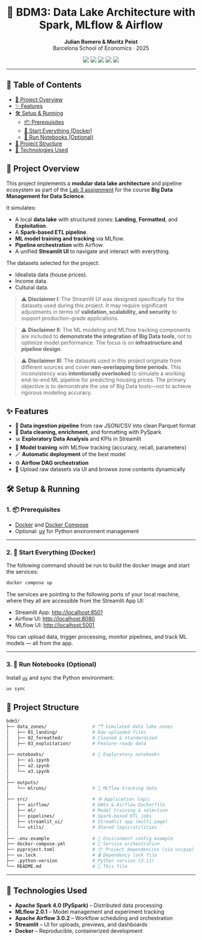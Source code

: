 <h1 align="center">🚀 BDM3: Data Lake Architecture with Spark, MLflow & Airflow</h1>
<p align="center">
  <b>Julian Romero & Moritz Peist</b><br>
  Barcelona School of Economics · 2025
</p>

<p align="center">
  <img src="https://img.shields.io/badge/Python-3.11-blue?logo=python">
  <img src="https://img.shields.io/badge/PySpark-4.0-orange?logo=apachespark&logoColor=white">
  <img src="https://img.shields.io/badge/MLflow-2.0.1-blue?logo=mlflow">
  <img src="https://img.shields.io/badge/Airflow-3.0.2-darkgreen?logo=apacheairflow">
  <img src="https://img.shields.io/badge/Streamlit-App-red?logo=streamlit">
</p>

---

## 📑 Table of Contents

- [🧠 Project Overview](#-project-overview)
- [✨ Features](#-features)
- [🛠️ Setup & Running](#️-setup--running)
  - [📦 Prerequisites](#1--prerequisites)
  - [🚀 Start Everything (Docker)](#2--start-everything-docker)
  - [🧪 Run Notebooks (Optional)](#3--run-notebooks-optional)
- [📁 Project Structure](#-project-structure)
- [🧩 Technologies Used](#-technologies-used)



## 🧠 Project Overview

This project implements a **modular data lake architecture** and pipeline ecosystem as part of the [Lab 3 assignment](./Lab3-Assignment-Statement.pdf) for the course **Big Data Management for Data Science**.

It simulates:
- A local **data lake** with structured zones: **Landing**, **Formatted**, and **Exploitation**.
- A **Spark-based ETL pipeline**.
- **ML model training and tracking** via MLflow.
- **Pipeline orchestration** with Airflow.
- A unified **Streamlit UI** to navigate and interact with everything.

The datasets selected for the project:

- Idealista data (house prices).
- Income data.
- Cultural data.



> ⚠️ **Disclaimer I**: The Streamlit UI was designed specifically for the datasets used during this project. It may require significant adjustments in terms of **validation, scalability, and security** to support production-grade applications.

> ⚠️ **Disclaimer II**: The ML modeling and MLflow tracking components are included to **demonstrate the integration of Big Data tools**, not to optimize model performance. The focus is on **infrastructure and pipeline design**.

> ⚠️ **Disclaimer III**: The datasets used in this project originate from different sources and cover **non-overlapping time periods**. This inconsistency was **intentionally overlooked** to simulate a working end-to-end ML pipeline for predicting housing prices. The primary objective is to demonstrate the use of Big Data tools—not to achieve rigorous modeling accuracy.


## ✨ Features

- 🔄 **Data ingestion pipeline** from raw JSON/CSV into clean Parquet format
- 🧼 **Data cleaning, enrichment**, and formatting with PySpark
- 📊 **Exploratory Data Analysis** and KPIs in Streamlit
- 🧠 **Model training** with MLflow tracking (accuracy, recall, parameters)
- 🪄 **Automatic deployment** of the best model
- ⚙️ **Airflow DAG orchestration**
- 📂 Upload raw datasets via UI and browse zone contents dynamically



## 🛠️ Setup & Running

### 1. 📦 Prerequisites
- [Docker](https://www.docker.com/) and [Docker Compose](https://docs.docker.com/compose/)
- Optional: [uv](https://github.com/astral-sh/uv) for Python environment management

---

### 2. 🚀 Start Everything (Docker)
The following command should be run to build the docker image and start the services:

```bash
docker compose up
````

The services are pointing to the following ports of your local machine, where they all are accessible from the Streamlit App UI:

* Streamlit App: [http://localhost:8501](http://localhost:8501)
* Airflow UI: [http://localhost:8080](http://localhost:8080)
* MLflow UI: [http://localhost:5001](http://localhost:5001)

You can upload data, trigger processing, monitor pipelines, and track ML models — all from the app.

---

### 3. 🧪 Run Notebooks (Optional)

Install [`uv`](https://github.com/astral-sh/uv) and sync the Python environment:

```bash
uv sync
```


## 📁 Project Structure

```bash
bdm3/
├── data_zones/                 # 🗂️ Simulated data lake zones
│   ├── 01_landing/             # Raw uploaded files
│   ├── 02_formatted/           # Cleaned & standardized
│   ├── 03_exploitation/        # Feature-ready data
│
├── notebooks/                  # 📓 Exploratory notebooks
│   ├── a1.ipynb
│   ├── a2.ipynb
│   └── a3.ipynb
│
├── outputs/
│   └── mlruns/                 # 📁 MLflow tracking data
│
├── src/                        # ⚙️ Application logic
│   ├── airflow/                # DAGs & Airflow Dockerfile
│   ├── ml/                     # Model training & selection
│   ├── pipelines/              # Spark-based ETL jobs
│   ├── streamlit_ui/           # Streamlit app (multi-page)
│   └── utils/                  # Shared logic/utilities
│
├── .env.example                # 🔧 Environment config example
├── docker-compose.yml          # 🐳 Service orchestration
├── pyproject.toml              # 📦 Project dependencies (via uv/pip)
├── uv.lock                     # 🔒 Dependency lock file
├── .python-version             # Python version (3.11)
└── README.md                   # 📖 This file
```

---

## 🧩 Technologies Used

* **Apache Spark 4.0 (PySpark)** – Distributed data processing
* **MLflow 2.0.1** – Model management and experiment tracking
* **Apache Airflow 3.0.2** – Workflow scheduling and orchestration
* **Streamlit** – UI for uploads, previews, and dashboards
* **Docker** – Reproducible, containerized development
